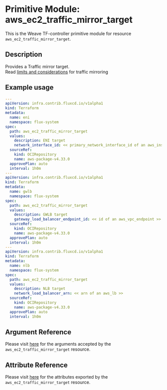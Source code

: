 
# Primitive Module: aws_ec2_traffic_mirror_target

This is the Weave TF-controller primitive module for resource `aws_ec2_traffic_mirror_target`.

## Description

Provides a Traffic mirror target.  
Read [limits and considerations](https://docs.aws.amazon.com/vpc/latest/mirroring/traffic-mirroring-considerations.html) for traffic mirroring

## Example usage

```yaml
---
apiVersion: infra.contrib.fluxcd.io/v1alpha1
kind: Terraform
metadata:
  name: eni
  namespace: flux-system
spec:
  path: aws_ec2_traffic_mirror_target
  values:
    description: ENI target
    network_interface_id: << primary_network_interface_id of an aws_instance >>
  sourceRef:
    kind: OCIRepository
    name: aws-package-v4.33.0
  approvePlan: auto
  interval: 1h0m
---
apiVersion: infra.contrib.fluxcd.io/v1alpha1
kind: Terraform
metadata:
  name: gwlb
  namespace: flux-system
spec:
  path: aws_ec2_traffic_mirror_target
  values:
    description: GWLB target
    gateway_load_balancer_endpoint_id: << id of an aws_vpc_endpoint >>
  sourceRef:
    kind: OCIRepository
    name: aws-package-v4.33.0
  approvePlan: auto
  interval: 1h0m
---
apiVersion: infra.contrib.fluxcd.io/v1alpha1
kind: Terraform
metadata:
  name: nlb
  namespace: flux-system
spec:
  path: aws_ec2_traffic_mirror_target
  values:
    description: NLB target
    network_load_balancer_arn: << arn of an aws_lb >>
  sourceRef:
    kind: OCIRepository
    name: aws-package-v4.33.0
  approvePlan: auto
  interval: 1h0m
```

## Argument Reference

Please visit [here](https://registry.terraform.io/providers/hashicorp/aws/4.33.0/docs/resources/iam_policy#argument-reference) for the arguments accepted by the `aws_ec2_traffic_mirror_target` resource.

## Attribute Reference

Please visit [here](https://registry.terraform.io/providers/hashicorp/aws/4.33.0/docs/resources/iam_policy#attributes-reference) for the attributes exported by the `aws_ec2_traffic_mirror_target` resource.
